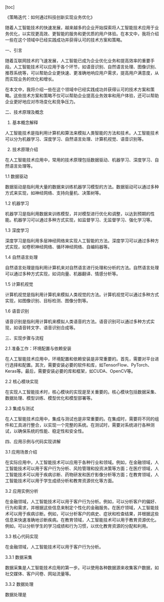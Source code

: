 
[toc]                    
                
                
《策略迭代：如何通过科技创新实现业务优化》

随着人工智能技术的快速发展，越来越多的企业开始探索将人工智能技术应用于业务优化，以实现更高效、更智能的服务和更优质的用户体验。在本文中，我将介绍一些在这个领域中已经实践成功并获得认可的技术方案和策略。

一、引言

随着互联网技术的飞速发展，人工智能已成为企业优化业务和提高效率的重要手段。人工智能技术可以应用于各个环节，如语音识别、自然语言处理、图像识别、推荐系统等，可以帮助企业更快速、更准确地响应用户需求，提高用户满意度，从而实现业务的优化和增长。

在本文中，我将介绍一些在这个领域中已经实践成功并获得认可的技术方案和策略。这些技术方案和策略不仅可以帮助企业提高业务效率和用户体验，还可以帮助企业更好地应对市场变化和竞争压力。

二、技术原理及概念

1. 基本概念解释

人工智能技术是指利用计算机和算法来模拟人类智能的方法和技术。人工智能技术可以分为机器学习、深度学习、自然语言处理、计算机视觉、语音识别等。

2. 技术原理介绍

在人工智能技术应用中，常用的技术原理包括数据驱动、机器学习、深度学习、自然语言处理等。

1.1 数据驱动

数据驱动是指利用大量的数据来训练机器学习模型的方法。数据驱动可以通过多种方式来实现，如神经网络、支持向量机、决策树等。

1.2 机器学习

机器学习是指利用数据来训练模型，并对模型进行优化和调整，以达到预期的性能。机器学习可以通过多种方式实现，如监督学习、无监督学习、强化学习等。

1.3 深度学习

深度学习是指利用多层神经网络来实现人工智能的方法。深度学习可以通过多种方式实现，如卷积神经网络、循环神经网络、自编码器等。

1.4 自然语言处理

自然语言处理是指利用计算机来对自然语言进行处理和分析的方法。自然语言处理可以通过多种方式实现，如词向量、机器翻译、情感分析等。

1.5 计算机视觉

计算机视觉是指利用计算机来模拟人类视觉的方法。计算机视觉可以通过多种方式实现，如图像识别、目标检测、图像分割等。

1.6 语音识别

语音识别是指利用计算机来模拟人类语音的方法。语音识别可以通过多种方式实现，如语音转文字、语音识别合成等。

三、实现步骤与流程

2.1 准备工作：环境配置与依赖安装

在人工智能技术应用中，环境配置和依赖安装是非常重要的。首先，需要对平台进行选择和配置。其次，需要安装必要的软件和库，如TensorFlow、PyTorch、Keras等。最后，需要安装必要的库和框架，如CUDA、OpenCV等。

2.2 核心模块实现

在实现人工智能技术时，核心模块的实现是至关重要的。核心模块包括数据采集、数据处理、模型训练、模型优化和模型部署等。

2.3 集成与测试

在人工智能技术应用中，集成与测试也是非常重要的。在集成时，需要将不同的组件和工具进行整合，以实现一个完整的系统。在测试时，需要对系统进行各种测试，以确保系统的性能、稳定性和安全性。

四、应用示例与代码实现讲解

3.1 应用场景介绍

在实际应用中，人工智能技术可以应用于各种行业和领域。例如，在金融领域，人工智能技术可以用于客户行为分析、风险管理和投资决策等方面；在医疗领域，人工智能技术可以用于疾病诊断、药物研发和医疗影像分析等方面；在教育领域，人工智能技术可以用于学生成绩分析和教育资源优化等方面。

3.2 应用实例分析

在金融领域，人工智能技术可以用于客户行为分析。例如，可以分析客户的偏好、行为和需求，并根据这些信息来制定个性化的金融服务。在医疗领域，人工智能技术可以用于疾病诊断。例如，可以分析客户的病史、症状和检查结果，并根据这些信息来快速准确地诊断疾病。在教育领域，人工智能技术可以用于教育资源优化。例如，可以分析学生的学习成绩和行为习惯，以优化教育资源的分配和利用。

3.3 核心代码实现

在金融领域，人工智能技术可以用于客户行为分析。

3.3.1 数据采集

数据采集是人工智能技术应用的第一步。可以使用各种数据源来收集客户数据，如社交媒体、客户问卷、网站流量等。

3.3.2 数据处理

数据处理是

